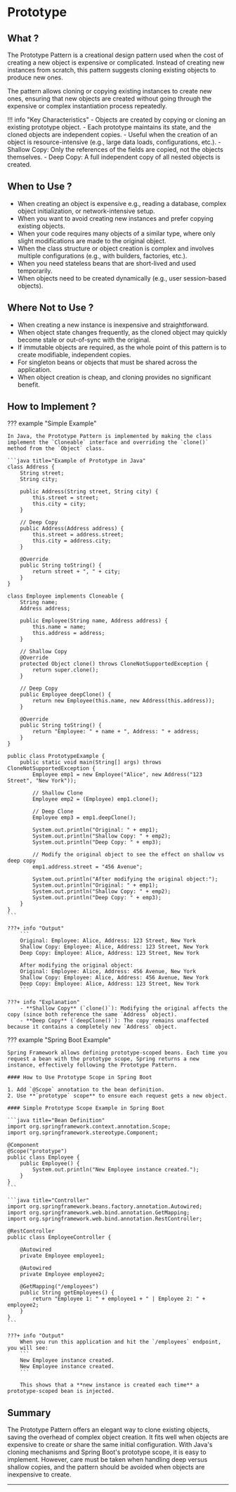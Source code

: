 [//]: # (TODO:: Need to add examples in other Language )

# **Prototype**

## **What ?**

The Prototype Pattern is a creational design pattern used when the cost of creating a new object is expensive or complicated. Instead of creating new instances from scratch, this pattern suggests cloning existing objects to produce new ones.

The pattern allows cloning or copying existing instances to create new ones, ensuring that new objects are created without going through the expensive or complex instantiation process repeatedly.

!!! info "Key Characteristics"
    - Objects are created by copying or cloning an existing prototype object.
    - Each prototype maintains its state, and the cloned objects are independent copies.
    - Useful when the creation of an object is resource-intensive (e.g., large data loads, configurations, etc.).
    - Shallow Copy: Only the references of the fields are copied, not the objects themselves.
    - Deep Copy: A full independent copy of all nested objects is created.


## **When to Use ?**

- When creating an object is expensive e.g., reading a database, complex object initialization, or network-intensive setup.
- When you want to avoid creating new instances and prefer copying existing objects.
- When your code requires many objects of a similar type, where only slight modifications are made to the original object.
- When the class structure or object creation is complex and involves multiple configurations (e.g., with builders, factories, etc.).
- When you need stateless beans that are short-lived and used temporarily.
- When objects need to be created dynamically (e.g., user session-based objects).


## **Where Not to Use ?**

- When creating a new instance is inexpensive and straightforward.
- When object state changes frequently, as the cloned object may quickly become stale or out-of-sync with the original.
- If immutable objects are required, as the whole point of this pattern is to create modifiable, independent copies.
- For singleton beans or objects that must be shared across the application.
- When object creation is cheap, and cloning provides no significant benefit.


## **How to Implement ?**

??? example "Simple Example"

    In Java, the Prototype Pattern is implemented by making the class implement the `Cloneable` interface and overriding the `clone()` method from the `Object` class.

    ```java title="Example of Prototype in Java"
    class Address {
        String street;
        String city;

        public Address(String street, String city) {
            this.street = street;
            this.city = city;
        }

        // Deep Copy
        public Address(Address address) {
            this.street = address.street;
            this.city = address.city;
        }

        @Override
        public String toString() {
            return street + ", " + city;
        }
    }

    class Employee implements Cloneable {
        String name;
        Address address;

        public Employee(String name, Address address) {
            this.name = name;
            this.address = address;
        }

        // Shallow Copy
        @Override
        protected Object clone() throws CloneNotSupportedException {
            return super.clone();
        }

        // Deep Copy
        public Employee deepClone() {
            return new Employee(this.name, new Address(this.address));
        }

        @Override
        public String toString() {
            return "Employee: " + name + ", Address: " + address;
        }
    }

    public class PrototypeExample {
        public static void main(String[] args) throws CloneNotSupportedException {
            Employee emp1 = new Employee("Alice", new Address("123 Street", "New York"));
            
            // Shallow Clone
            Employee emp2 = (Employee) emp1.clone();
            
            // Deep Clone
            Employee emp3 = emp1.deepClone();

            System.out.println("Original: " + emp1);
            System.out.println("Shallow Copy: " + emp2);
            System.out.println("Deep Copy: " + emp3);

            // Modify the original object to see the effect on shallow vs deep copy
            emp1.address.street = "456 Avenue";
            
            System.out.println("After modifying the original object:");
            System.out.println("Original: " + emp1);
            System.out.println("Shallow Copy: " + emp2);
            System.out.println("Deep Copy: " + emp3);
        }
    }
    ```

    ???+ info "Output"
        ```
        Original: Employee: Alice, Address: 123 Street, New York
        Shallow Copy: Employee: Alice, Address: 123 Street, New York
        Deep Copy: Employee: Alice, Address: 123 Street, New York

        After modifying the original object:
        Original: Employee: Alice, Address: 456 Avenue, New York
        Shallow Copy: Employee: Alice, Address: 456 Avenue, New York
        Deep Copy: Employee: Alice, Address: 123 Street, New York
        ```

    ???+ info "Explanation"
        - **Shallow Copy** (`clone()`): Modifying the original affects the copy (since both reference the same `Address` object).
        - **Deep Copy** (`deepClone()`): The copy remains unaffected because it contains a completely new `Address` object.


??? example "Spring Boot Example"

    Spring Framework allows defining prototype-scoped beans. Each time you request a bean with the prototype scope, Spring returns a new instance, effectively following the Prototype Pattern.

    #### How to Use Prototype Scope in Spring Boot

    1. Add `@Scope` annotation to the bean definition.
    2. Use **`prototype` scope** to ensure each request gets a new object.

    #### Simple Prototype Scope Example in Spring Boot

    ```java title="Bean Definition"
    import org.springframework.context.annotation.Scope;
    import org.springframework.stereotype.Component;

    @Component
    @Scope("prototype")
    public class Employee {
        public Employee() {
            System.out.println("New Employee instance created.");
        }
    }
    ```

    ```java title="Controller"
    import org.springframework.beans.factory.annotation.Autowired;
    import org.springframework.web.bind.annotation.GetMapping;
    import org.springframework.web.bind.annotation.RestController;

    @RestController
    public class EmployeeController {

        @Autowired
        private Employee employee1;

        @Autowired
        private Employee employee2;

        @GetMapping("/employees")
        public String getEmployees() {
            return "Employee 1: " + employee1 + " | Employee 2: " + employee2;
        }
    }
    ```

    ???+ info "Output"
        When you run this application and hit the `/employees` endpoint, you will see:
        ```
        New Employee instance created.
        New Employee instance created.
        ```

        This shows that a **new instance is created each time** a prototype-scoped bean is injected.


## Summary

The Prototype Pattern offers an elegant way to clone existing objects, saving the overhead of complex object creation. It fits well when objects are expensive to create or share the same initial configuration. With Java's cloning mechanisms and Spring Boot's prototype scope, it is easy to implement. However, care must be taken when handling deep versus shallow copies, and the pattern should be avoided when objects are inexpensive to create.

---